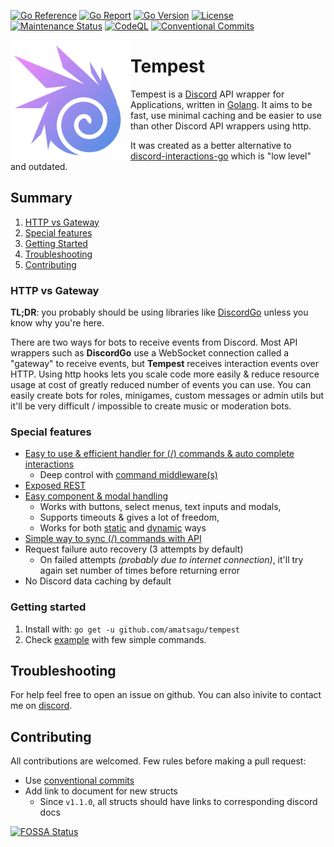 [![Go Reference](https://pkg.go.dev/badge/github.com/amatsagu/tempest.svg)](https://pkg.go.dev/github.com/amatsagu/tempest)
[![Go Report](https://goreportcard.com/badge/github.com/amatsagu/tempest)](https://goreportcard.com/report/github.com/amatsagu/tempest)
[![Go Version](https://img.shields.io/github/go-mod/go-version/amatsagu/tempest)](https://golang.org/doc/devel/release.html)
[![License](https://img.shields.io/github/license/Amatsagu/tempest)](https://github.com/amatsagu/tempest/blob/development/LICENSE)
[![Maintenance Status](https://img.shields.io/maintenance/yes/2025)](https://github.com/amatsagu/tempest)
[![CodeQL](https://github.com/amatsagu/tempest/actions/workflows/github-code-scanning/codeql/badge.svg?branch=development)](https://github.com/amatsagu/tempest/actions/workflows/github-code-scanning/codeql)
[![Conventional Commits](https://img.shields.io/badge/Conventional%20Commits-1.0.0-%23FE5196?logo=conventionalcommits&logoColor=white)](https://conventionalcommits.org)

<img align="left" src="/.github/tempest-logo.png" width=192 alt="Tempest library logo">

# Tempest
Tempest is a [Discord](https://discord.com) API wrapper for Applications, written in [Golang](https://golang.org/). It aims to be fast, use minimal caching and be easier to use than other Discord API wrappers using http.

It was created as a better alternative to [discord-interactions-go](https://github.com/bsdlp/discord-interactions-go) which is "low level" and outdated.

## Summary
1. [HTTP vs Gateway](#http-vs-gateway)
2. [Special features](#special-features)
3. [Getting Started](#getting-started)
4. [Troubleshooting](#troubleshooting)
5. [Contributing](#contributing)

### HTTP vs Gateway
**TL;DR**: you probably should be using libraries like [DiscordGo](https://github.com/bwmarrin/discordgo) unless you know why you're here.

There are two ways for bots to receive events from Discord. Most API wrappers such as **DiscordGo** use a WebSocket connection called a "gateway" to receive events, but **Tempest** receives interaction events over HTTP. Using http hooks lets you scale code more easily & reduce resource usage at cost of greatly reduced number of events you can use. You can easily create bots for roles, minigames, custom messages or admin utils but it'll be very difficult / impossible to create music or moderation bots.

### Special features
* [Easy to use & efficient handler for (/) commands & auto complete interactions](https://pkg.go.dev/github.com/amatsagu/tempest#Client.RegisterCommand)
    - Deep control with [command middleware(s)](https://pkg.go.dev/github.com/amatsagu/tempest#ClientOptions)
* [Exposed REST](https://pkg.go.dev/github.com/amatsagu/tempest#Client.Rest)
* [Easy component & modal handling](https://pkg.go.dev/github.com/amatsagu/tempest#Client.AwaitComponent)
    - Works with buttons, select menus, text inputs and modals,
    - Supports timeouts & gives a lot of freedom,
    - Works for both [static](https://pkg.go.dev/github.com/amatsagu/tempest#Client.RegisterComponent) and [dynamic](https://pkg.go.dev/github.com/amatsagu/tempest#Client.AwaitModal) ways
* [Simple way to sync (/) commands with API](https://pkg.go.dev/github.com/amatsagu/tempest#Client.SyncCommands)
* Request failure auto recovery (3 attempts by default)
    - On failed attempts *(probably due to internet connection)*, it'll try again set number of times before returning error
* No Discord data caching by default

### Getting started
1. Install with: `go get -u github.com/amatsagu/tempest`
2. Check [example](https://github.com/amatsagu/tempest/blob/master/example) with few simple commands.



## Troubleshooting
For help feel free to open an issue on github.
You can also inivite to contact me on [discord](https://discord.com/users/390394829789593601).

## Contributing
All contributions are welcomed.
Few rules before making a pull request:
* Use [conventional commits](https://www.conventionalcommits.org/en/v1.0.0/)
* Add link to document for new structs
    - Since `v1.1.0`, all structs should have links to corresponding discord docs



[![FOSSA Status](https://app.fossa.com/api/projects/git%2Bgithub.com%2FAmatsagu%2FTempest.svg?type=large)](https://app.fossa.com/projects/git%2Bgithub.com%2FAmatsagu%2FTempest?ref=badge_large)
